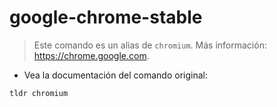 # google-chrome-stable

> Este comando es un alias de `chromium`.
> Más información: <https://chrome.google.com>.

- Vea la documentación del comando original:

`tldr chromium`
